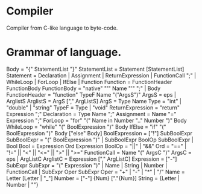 # Compiler
Compiler from C-like language to byte-code.

# Grammar of language.
Body = "{" StatementList "}"
StatementList = Statement [StatementList]
Statement = Declaration | Assignment | ReturnExpression | FunctionCall ";" | WhileLoop | ForLoop | IfElse | Function
Function = FunctionHeader FunctionBody
FunctionBody = "native" "'" Name "'" ";" | Body
FunctionHeader = "function" TypeF Name "("ArgsS")"
ArgsS = eps | ArglistS
ArglistS = ArgS ["," ArgListS]
ArgS = Type Name
Type = "int" | "double" | "string"
TypeF = Type | "void"
ReturnExpression = "return" Expression ";"
Declaration = Type Name ";"
Assignment = Name "=" Expression ";"
ForLoop = "for" "(" Name in Number ".." Number ")" Body
WhileLoop = "while" "(" BoolExpression ")" Body
IfElse = "if" "(" BoolExpression ")" Body ["else" Body]
BoolExpression = ["!"] SubBoolExpr
SubBoolExpr = "(" BoolExpression ")" | SubBoolExpr BoolOp SubBoolExpr | Bool
Bool = Expression Ord Expression
BoolOp = "||" | "&&"
Ord = "==" | "!=" || "<" || "<=" || ">" || ">="
FunctionCall = Name "(" ArgsC ")"
ArgsC = eps | ArgListC
ArglistC = Expression ["," ArgListC]
Expression = ["-"] SubExpr
SubExpr = "(" Expression ")" | Name | String | Number | FunctionCall | SubExpr Oper SubExpr
Oper = "+" | "-" | "*" | "/"
Name = Letter [Letter | "_"]
Number = ["-"] {Num} ["."{Num}]
String = {Letter | Number | "\"}
